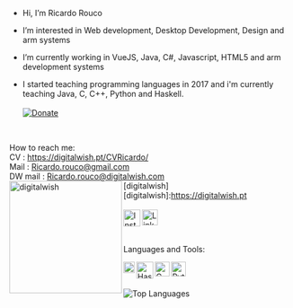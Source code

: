 -  Hi, I’m Ricardo Rouco
-  I’m interested in Web development, Desktop Development, Design and arm systems  
-  I’m currently working in VueJS, Java, C#, Javascript, HTML5 and arm development systems

-  I started teaching programming languages in 2017 and i'm currently teaching Java, C, C++, Python and Haskell.</br></br>
[![Donate](https://img.shields.io/badge/Donate-PayPal-green.svg)](https://www.paypal.com/donate/?business=ZD833JVFNGP6E&no_recurring=0&item_name=Continue+sharing+and+development+free+code+for+community.&currency_code=EUR)
</br>


How to reach me: </br>
CV           : https://digitalwish.pt/CVRicardo/</br> 
Mail         : Ricardo.rouco@gmail.com</br> 
DW mail      : Ricardo.rouco@digitalwish.com</br>
<img align="left" alt="digitalwish" width="200px" src="https://digitalwish.pt/wp-content/uploads/2022/06/digitalwish-logo.png">[digitalwish]
[digitalwish]:https://digitalwish.pt
</br>
</br>
[<img align="left" alt="Instagram" width="30px" src="https://image.similarpng.com/very-thumbnail/2020/04/Facebook-logo-with-white-circle-PNG.png" />][facebook]
[<img align="left" alt="LinkedIn" width="28px" src="https://www.pikpng.com/pngl/m/57-572097_linkedin-transparent-icon-linked-in-logo-with-white.png" />][linkedin]

[linkedin]: https://www.linkedin.com/in/ricardo-rouco-57420b37/
[facebook]: https://www.facebook.com/ricardo.rouco.5/

</br>
</br>


Languages and Tools:
</br>

<img align="left" alt="Haskell" width="20px" src="https://upload.wikimedia.org/wikipedia/en/thumb/3/30/Java_programming_language_logo.svg/182px-Java_programming_language_logo.svg.png">
<img align="left" alt="Haskell" width="30px" src="https://iconape.com/wp-content/files/hc/371044/svg/371044.svg">
<img align="left" alt="C" width="26px" src="https://upload.wikimedia.org/wikipedia/commons/thumb/1/18/C_Programming_Language.svg/1853px-C_Programming_Language.svg.png" />
<img align="left" alt="Python" width="26px" src="https://upload.wikimedia.org/wikipedia/commons/thumb/c/c3/Python-logo-notext.svg/640px-Python-logo-notext.svg.png" />
</br>
</br>

![Top Languages](https://github-readme-stats.vercel.app/api/top-langs/?username=ricardodsr&layout=compact&theme=nord&hide_border=true)





